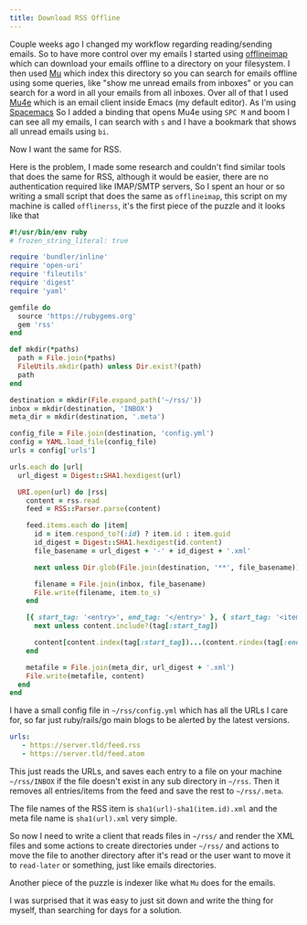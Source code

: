 ```yaml
---
title: Download RSS Offline
---
```


Couple weeks ago I changed my workflow regarding reading/sending emails. So to
have more control over my emails I started using
[offlineimap](http://www.offlineimap.org/) which can download your emails
offline to a directory on your filesystem. I then used
[Mu](https://www.djcbsoftware.nl/code/mu/) which index this directory so you can
search for emails offline using some queries, like "show me unread emails from
inboxes" or you can search for a word in all your emails from all inboxes. Over
all of that I used [Mu4e](https://www.djcbsoftware.nl/code/mu/mu4e.html) which
is an email client inside Emacs (my default editor). As I'm using
[Spacemacs](https://www.spacemacs.org/) So I added a binding that opens Mu4e
using `SPC M` and boom I can see all my emails, I can search with `s` and I have
a bookmark that shows all unread emails using `bi`.

Now I want the same for RSS.

Here is the problem, I made some research and couldn't find similar tools that
does the same for RSS, although it would be easier, there are no authentication
required like IMAP/SMTP servers, So I spent an hour or so writing a small script
that does the same as `offlineimap`, this script on my machine is called
`offlinerss`, it's the first piece of the puzzle and it looks like that

```ruby
#!/usr/bin/env ruby
# frozen_string_literal: true

require 'bundler/inline'
require 'open-uri'
require 'fileutils'
require 'digest'
require 'yaml'

gemfile do
  source 'https://rubygems.org'
  gem 'rss'
end

def mkdir(*paths)
  path = File.join(*paths)
  FileUtils.mkdir(path) unless Dir.exist?(path)
  path
end

destination = mkdir(File.expand_path('~/rss/'))
inbox = mkdir(destination, 'INBOX')
meta_dir = mkdir(destination, '.meta')

config_file = File.join(destination, 'config.yml')
config = YAML.load_file(config_file)
urls = config['urls']

urls.each do |url|
  url_digest = Digest::SHA1.hexdigest(url)

  URI.open(url) do |rss|
    content = rss.read
    feed = RSS::Parser.parse(content)

    feed.items.each do |item|
      id = item.respond_to?(:id) ? item.id : item.guid
      id_digest = Digest::SHA1.hexdigest(id.content)
      file_basename = url_digest + '-' + id_digest + '.xml'

      next unless Dir.glob(File.join(destination, '**', file_basename)).empty?

      filename = File.join(inbox, file_basename)
      File.write(filename, item.to_s)
    end

    [{ start_tag: '<entry>', end_tag: '</entry>' }, { start_tag: '<item>', end_tag: '</item>' }].each do |tag|
      next unless content.include?(tag[:start_tag])

      content[content.index(tag[:start_tag])...(content.rindex(tag[:end_tag]) + tag[:end_tag].length)] = ''
    end

    metafile = File.join(meta_dir, url_digest + '.xml')
    File.write(metafile, content)
  end
end
```

I have a small config file in `~/rss/config.yml` which has all the URLs I care
for, so far just ruby/rails/go main blogs to be alerted by the latest versions.

```yaml
urls:
   - https://server.tld/feed.rss
   - https://server.tld/feed.atom
```

This just reads the URLs, and saves each entry to a file on your machine
`~/rss/INBOX` if the file doesn't exist in any sub directory in `~/rss`. Then it
removes all entries/items from the feed and save the rest to `~/rss/.meta`.

The file names of the RSS item is `sha1(url)-sha1(item.id).xml`  and the meta
file name is `sha1(url).xml` very simple.

So now I need to write a client that reads files in `~/rss/` and render the XML
files and some actions to create directories under `~/rss/` and actions to move
the file to another directory after it's read or the user want to move it to
`read-later` or something, just like emails directories.

Another piece of the puzzle is indexer like what `Mu` does for the emails.

I was surprised that it was easy to just sit down and write the thing for myself,
than searching for days for a solution.
